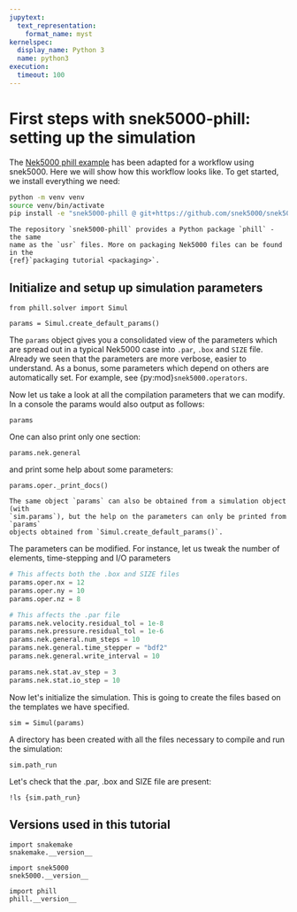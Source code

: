 ```yaml
---
jupytext:
  text_representation:
    format_name: myst
kernelspec:
  display_name: Python 3
  name: python3
execution:
  timeout: 100
---
```


<!-- #region tags=[] -->

# First steps with snek5000-phill: setting up the simulation

The
[Nek5000 phill example](https://github.com/KTH-Nek5000/KTH_Examples/tree/master/phill_STAT)
has been adapted for a workflow using snek5000. Here we will show how this workflow
looks like. To get started, we install everything we need:

```sh
python -m venv venv
source venv/bin/activate
pip install -e "snek5000-phill @ git+https://github.com/snek5000/snek5000-phill.git"
```

```{note}
The repository `snek5000-phill` provides a Python package `phill` - the same
name as the `usr` files. More on packaging Nek5000 files can be found in the
{ref}`packaging tutorial <packaging>`.
```

<!-- #endregion -->

## Initialize and setup up simulation parameters

```{code-cell}
from phill.solver import Simul

params = Simul.create_default_params()
```

The `params` object gives you a consolidated view of the parameters which are spread out
in a typical Nek5000 case into `.par`, `.box` and `SIZE` file. Already we seen that the
parameters are more verbose, easier to understand. As a bonus, some parameters which
depend on others are automatically set. For example, see {py:mod}`snek5000.operators`.

Now let us take a look at all the compilation parameters that we can modify. In a
console the params would also output as follows:

```{code-cell}
params
```

One can also print only one section:

```{code-cell}
params.nek.general
```

and print some help about some parameters:

```{code-cell}
params.oper._print_docs()
```

```{warning}
The same object `params` can also be obtained from a simulation object (with
`sim.params`), but the help on the parameters can only be printed from `params`
objects obtained from `Simul.create_default_params()`.
```

The parameters can be modified. For instance, let us tweak the number of elements,
time-stepping and I/O parameters

```python
# This affects both the .box and SIZE files
params.oper.nx = 12
params.oper.ny = 10
params.oper.nz = 8

# This affects the .par file
params.nek.velocity.residual_tol = 1e-8
params.nek.pressure.residual_tol = 1e-6
params.nek.general.num_steps = 10
params.nek.general.time_stepper = "bdf2"
params.nek.general.write_interval = 10

params.nek.stat.av_step = 3
params.nek.stat.io_step = 10
```

Now let's initialize the simulation. This is going to create the files based on the
templates we have specified.

```{code-cell}
sim = Simul(params)
```

A directory has been created with all the files necessary to compile and run the
simulation:

```{code-cell}
sim.path_run
```

Let's check that the .par, .box and SIZE file are present:

```{code-cell}
!ls {sim.path_run}
```

<!-- #region tags=[] -->

## Versions used in this tutorial

<!-- #endregion -->

```{code-cell}
import snakemake
snakemake.__version__
```

```{code-cell}
import snek5000
snek5000.__version__
```

```{code-cell}
import phill
phill.__version__
```
